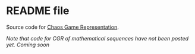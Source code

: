 # README file
Source code for [Chaos Game Representation](https://arxiv.org/abs/2012.09638).

*Note that code for CGR of mathematical sequences have not been posted yet. Coming soon*
